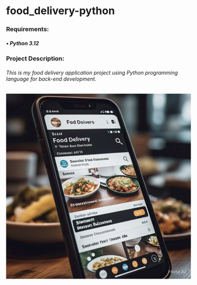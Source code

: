 # food_delivery-python

### Requirements:
##### • Python 3.12



### Project Description:
###### This is my food delivery application project using Python programming language for back-end development.

![alt text](food_delivery.jpg)

